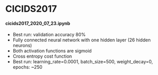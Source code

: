 # CICIDS2017
 
#### cicids2017_2020_07_23.ipynb
- Best run: validation accuracy 80%
- Fully connected neural network with one hidden layer (26 hidden neurons)
- Both activation functions are sigmoid
- Cross entropy cost function
- Best run: learning_rate=0.0001, batch_size=500, weight_decay=0, epochs: ~250
